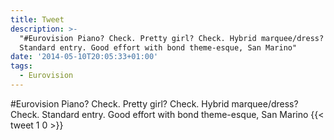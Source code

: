 ```yaml
---
title: Tweet
description: >-
  "#Eurovision Piano? Check. Pretty girl? Check. Hybrid marquee/dress? Check.
  Standard entry. Good effort with bond theme-esque, San Marino"
date: '2014-05-10T20:05:33+01:00'
tags:
  - Eurovision
---
```

#Eurovision Piano? Check. Pretty girl? Check. Hybrid marquee/dress? Check. Standard entry. Good effort with bond theme-esque, San Marino
      {{< tweet 1 0 >}}
    
